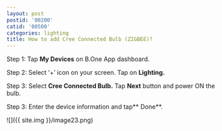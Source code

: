 ```yaml
---
layout: post
postid: '00200'
catid: '00500'
categories: lighting
title: How to add Cree Connected Bulb (ZIGBEE)?
---
```


Step 1: Tap **My Devices** on B.One App dashboard.

Step 2: Select ‘+’ icon on your screen. Tap on **Lighting.**

Step 3: Select **Cree Connected Bulb.** Tap **Next** button and power ON the bulb.

Step 3: Enter the device information and tap** Done**.

![]({{ site.img }}/image23.png)